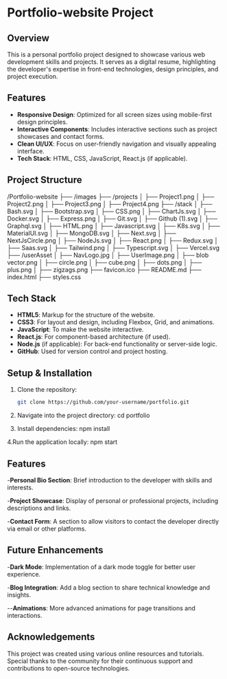 # Portfolio-website Project

## Overview
This is a personal portfolio project designed to showcase various web development skills and projects. It serves as a digital resume, highlighting the developer's expertise in front-end technologies, design principles, and project execution.

## Features
- **Responsive Design**: Optimized for all screen sizes using mobile-first design principles.
- **Interactive Components**: Includes interactive sections such as project showcases and contact forms.
- **Clean UI/UX**: Focus on user-friendly navigation and visually appealing interface.
- **Tech Stack**: HTML, CSS, JavaScript, React.js (if applicable).

## Project Structure
/Portfolio-website
  ├── /images
  ├── /projects
  │   ├── Project1.png
  │   ├── Project2.png
  │   ├── Project3.png
  │   ├── Project4.png
  ├── /stack
  │   ├── Bash.svg
  │   ├── Bootstrap.svg
  │   ├── CSS.png
  │   ├── ChartJs.svg
  │   ├── Docker.svg
  │   ├── Express.png
  │   ├── Git.svg
  │   ├── Github (1).svg
  │   ├── Graphql.svg
  │   ├── HTML.png
  │   ├── Javascript.svg
  │   ├── K8s.svg
  │   ├── MaterialUI.svg
  │   ├── MongoDB.svg
  │   ├── Next.svg
  │   ├── NextJsCircle.png
  │   ├── NodeJs.svg
  │   ├── React.png
  │   ├── Redux.svg
  │   ├── Saas.svg
  │   ├── Tailwind.png
  │   ├── Typescript.svg
  │   ├── Vercel.svg
  ├── /userAsset
  │   ├── NavLogo.jpg
  │   ├── UserImage.png
  │   ├── blob vector.png
  │   ├── circle.png
  │   ├── cube.png
  │   ├── dots.png
  │   ├── plus.png
  │   ├── zigzags.png
  ├── favicon.ico
  ├── README.md
  ├── index.html
  ├── styles.css


## Tech Stack
- **HTML5**: Markup for the structure of the website.
- **CSS3**: For layout and design, including Flexbox, Grid, and animations.
- **JavaScript**: To make the website interactive.
- **React.js**: For component-based architecture (if used).
- **Node.js** (if applicable): For back-end functionality or server-side logic.
- **GitHub**: Used for version control and project hosting.

## Setup & Installation
1. Clone the repository:
   ```bash
   git clone https://github.com/your-username/portfolio.git
2. Navigate into the project directory:
cd portfolio

3. Install dependencies:
npm install

4.Run the application locally:
npm start

## Features
-**Personal Bio Section**: Brief introduction to the developer with skills and interests.

-**Project Showcase**: Display of personal or professional projects, including descriptions and links.

-**Contact Form**: A section to allow visitors to contact the developer directly via email or other platforms.

## Future Enhancements
-**Dark Mode**: Implementation of a dark mode toggle for better user experience.

-**Blog Integration**: Add a blog section to share technical knowledge and insights.

--**Animations**: More advanced animations for page transitions and interactions.

## Acknowledgements
This project was created using various online resources and tutorials. Special thanks to the community for their continuous support and contributions to open-source technologies.
